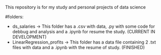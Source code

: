 This repository is for my study and personal projects of data science

#folders:
  - ds_salaries -> This folder has a .csv with data, .py with some code for debbug and analysis and a .ipynb for resume the study. (CURRENT IN DEVELOPMENT)
  - LinearRegression_profits -> This folder has a data file containing 2 .txt files with data and a .ipynb with the resume of study. (FINISHED)
